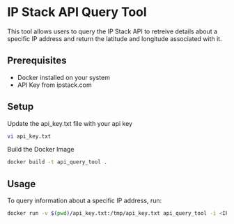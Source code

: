 # IP Stack API Query Tool

This tool allows users to query the IP Stack API to retreive details about a specific IP address and return the latitude and longitude associated with it. 

## Prerequisites 
* Docker installed on your system 
* API Key from ipstack.com 

## Setup 
Update the api_key.txt file with your api key 
```bash
vi api_key.txt
```

Build the Docker Image
```bash
docker build -t api_query_tool . 
```

## Usage 
To query information about a specific IP address, run:
```bash
docker run -v $(pwd)/api_key.txt:/tmp/api_key.txt api_query_tool -i <IP_TO_QUERY> --secret_file /tmp/api_key.txt
```

